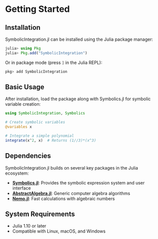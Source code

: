 # Getting Started

## Installation

SymbolicIntegration.jl can be installed using the Julia package manager:

```julia
julia> using Pkg
julia> Pkg.add("SymbolicIntegration")
```

Or in package mode (press `]` in the Julia REPL):

```julia
pkg> add SymbolicIntegration
```

## Basic Usage

After installation, load the package along with Symbolics.jl for symbolic variable creation:

```julia
using SymbolicIntegration, Symbolics

# Create symbolic variables
@variables x

# Integrate a simple polynomial
integrate(x^2, x)  # Returns (1//3)*(x^3)
```

## Dependencies

SymbolicIntegration.jl builds on several key packages in the Julia ecosystem:

- **[Symbolics.jl](https://docs.sciml.ai/Symbolics/stable/)**: Provides the symbolic expression system and user interface
- **[AbstractAlgebra.jl](https://nemocas.github.io/AbstractAlgebra.jl/dev/)**: Generic computer algebra algorithms  
- **[Nemo.jl](https://nemocas.github.io/Nemo.jl/dev/)**: Fast calculations with algebraic numbers

## System Requirements

- Julia 1.10 or later
- Compatible with Linux, macOS, and Windows